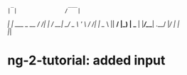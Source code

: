 
     _                 ___ 
    | |               /   |
 ___| |_ ___ _ __    / /| |
/ __| __/ _ \ '_ \  / /_| |
\__ \ ||  __/ |_) | \___  |
|___/\__\___| .__/      |_/
            | |            
            |_|           
            
# ng-2-tutorial: added input